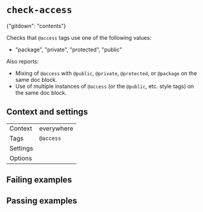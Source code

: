 # `check-access`

{"gitdown": "contents"}

Checks that `@access` tags use one of the following values:

- "package", "private", "protected", "public"

Also reports:

- Mixing of `@access` with `@public`, `@private`, `@protected`, or `@package`
  on the same doc block.
- Use of multiple instances of `@access` (or the `@public`, etc. style tags)
  on the same doc block.

## Context and settings
|||
|---|---|
|Context|everywhere|
|Tags|`@access`|
|Settings||
|Options||

## Failing examples

<!-- assertions-failing checkAccess -->

## Passing examples

<!-- assertions-passing checkAccess -->
